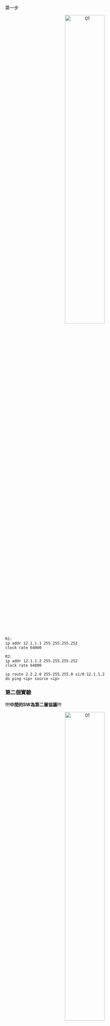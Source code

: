##



第一步

<div  align="center">    
 <img src="https://github.com/TKTim/EVE/blob/master/Pics/11.jpg" width = "50%" height = "50%" alt="01" align=center />
</div>

    R1:
    ip addr 12.1.1.1 255.255.255.252
    clock rate 64000

    R2:
    ip addr 12.1.1.2 255.255.255.252
    clock rate 64000

    ip route 2.2.2.0 255.255.255.0 s1/0 12.1.1.2
    do ping <ip> source <ip>



### 第二個實驗

**!!!中間的SW為第二層協議!!!**

<div  align="center">    
 <img src="https://github.com/TKTim/EVE/blob/master/Pics/12.jpg" width = "50%" height = "50%" alt="01" align=center />
</div>

R1:

    R1(config-if)#ip addr 192.168.1.1 255.255.255.0
    R1(config-if)#no shut
    ctrl + c
    
    R1(config)#int lo 0
    R1(config-if)#
    R1(config-if)#ip addr 3.3.3.3 255.255.255.255


R2:
    R2(config-if)#ip addr 192.168.1.2 255.255.255.0
    R2(config-if)#no shut
    ctrl + c
        
    R2(config)#int lo 0
    R2(config-if)#
    R2(config-if)#ip addr 4.4.4.4 255.255.255.255

R3:
    R3(config-if)#ip addr 192.168.1.3 255.255.255.0
    R3(config-if)#no shut
    ctrl + c
        
    R3(config)#int lo 0
    R3(config-if)#
    R3(config-if)#ip addr 5.5.5.5 255.255.255.255


### 第二段 R1、R2互聯
R1:

    ip route 4.4.4.0 255.255.255.0 e0/0 192.168.1.2
    do sh ip route
R2:

    ip route 3.3.3.0 255.255.255.0 e0/0 192.168.1.2
    do sh ip route

R1測試:

    do ping 4.4.4.4
    do ping 192.168.1.2
    查看是否確定連上

### 第三個實驗

R1左側dhcp設定:

    R1(config)#ip dhcp pool DHCP1
    R1(dhcp-config)#network 192.168.1.0 /24
    R1(dhcp-config)#default
    R1(dhcp-config)#default-router 192.168.1.1
    R1(dhcp-config)#dns-s
    R1(dhcp-config)#dns-server 8.8.8.8

開啟VPC6檢測:

    VPCS> ip dhcp
    DDORA IP 192.168.1.2/24 GW 192.168.1.1
    設定成功!!!，要記住VPC的ip 是.2不是.0喔
    VPCS> show ip
    NAME        : VPCS[1]
    IP/MASK     : 192.168.1.2/24
    GATEWAY     : 192.168.1.1
    DNS         : 8.8.8.8
    DHCP SERVER : 192.168.1.1
    DHCP LEASE  : 86364, 86400/43200/75600
    MAC         : 00:50:79:66:68:06
    LPORT       : 20000
    RHOST:PORT  : 127.0.0.1:30000
    MTU         : 1500

    VPCS> ping 192.168.1.1
    ** OK!!!

R3右側dhcp設定:

    R1(config)#ip dhcp pool DHCP2
    R1(dhcp-config)#network 192.168.2.0 /24
    R1(dhcp-config)#default
    R1(dhcp-config)#default-router 192.168.2.1
    R1(dhcp-config)#dns-s
    R1(dhcp-config)#dns-server 8.8.8.8

設定ip addr 我就不贅述了

R2設定route:

<div  align="center">    
 <img src="https://github.com/TKTim/EVE/blob/master/Pics/12.jpg" width = "50%" height = "50%" alt="01" align=center />
</div>


    R2(config)#ip route 192.168.1.0 255.255.255.0 e0/0 12.1.1.1
    ** 透過12.1.1.1這個已連接的線路和R2本身e0/0的接口，去向192.168.1.0做連線
    R2(config)#ip route 192.168.2.0 255.255.255.0 e0/0 23.1.1.3
    透過上方兩行將左右串聯

    檢測方式:
    VPC6> ping 12.1.1.2
    連線成功即可!!

    下方使R1連上23網域
    R1(config)#ip route 23.1.1.0 255.255.255.0 e0/0 12.1.1.2
    下方使R3連上12網域
    R3(config)#ip route 12.1.1.0 255.255.255.0 e0/0 23.1.1.2

    由於上方已近一步連線，所以以下做最後連接
    下方使R1連上192.168.2.0網域
    R1(config)#ip route 192.168.2.0 255.255.255.0 e0/0 12.1.1.2
    下方使R1連上192.168.1.0網域
    R3(config)#ip route 192.168.1.0 255.255.255.0 e0/0 23.1.1.2

    檢測方式:
    VPC6> ping 192.168.2.2
    連線成功即可!!
















